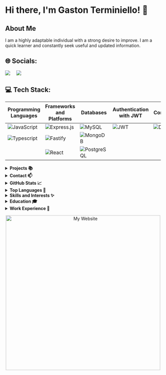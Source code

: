 # Hi there, I'm Gaston Terminiello! 👋

## About Me
I am a highly adaptable individual with a strong desire to improve. I am a quick learner and constantly seek useful and updated information.

## 🌐 Socials:
[<img class="icon" src="https://img.icons8.com/color/48/000000/linkedin.png"/>](https://www.linkedin.com/in/gaston-terminiello/)
&nbsp;&nbsp;&nbsp;
[<img class="icon" src="https://img.icons8.com/color/48/000000/discord-logo.png"/>](https://discord.gg/8RHtTj5V)

## 💻 Tech Stack:

| **Programming Languages**   | **Frameworks and Platforms** | **Databases**         | **Authentication with JWT** | **Containers** | **Server-Side Language**   |
|-----------------------------|------------------------------|-----------------------|------------------------------|----------------|----------------------------|
| ![JavaScript](https://img.shields.io/badge/javascript-%23323330.svg?style=for-the-badge&logo=javascript&logoColor=%23F7DF1E)   | ![Express.js](https://img.shields.io/badge/express.js-%23404d59.svg?style=for-the-badge&logo=express&logoColor=%2361DAFB) | ![MySQL](https://img.shields.io/badge/mysql-%2300f.svg?style=for-the-badge&logo=mysql&logoColor=white)   | ![JWT](https://img.shields.io/badge/JSON%20Web%20Tokens-JWT-%232496ED?style=for-the-badge)   | ![Docker](https://img.shields.io/badge/docker-%232496ED.svg?style=for-the-badge&logo=docker&logoColor=white) | ![Node.js](https://img.shields.io/badge/node.js-6DA55F?style=for-the-badge&logo=node.js&logoColor=white)   |
| ![Typescript](https://img.shields.io/badge/TYPESCRIPT-99ccff?style=for-the-badge&logo=typescript)   | ![Fastify](https://img.shields.io/badge/Fastify-ca4d30?style=for-the-badge&logo=fastify)  | ![MongoDB](https://img.shields.io/badge/MongoDB-grey?style=for-the-badge&logo=mongodb)   |                              |                |                            |
|                             | ![React](https://img.shields.io/badge/react-%2320232a.svg?style=for-the-badge&logo=react&logoColor=%2361DAFB)   | ![PostgreSQL](https://img.shields.io/badge/PostgreSQL-336791?style=for-the-badge&logo=postgresql&logoColor=white)   |                              |                |                            |


<details>
<summary><strong>Projects 📚</strong></summary>

- **Project 1:** [Project Title](https://github.com/Gastonnter/My-Home-Page) - Short description of the project.
- **Project 2:** [Project Title](https://github.com/Gastonnter/mejorVendelo) - Short description of the project.
- **Project 3:** [Project Title](https://github.com/ExperionSolution/ecommerce-node) - Short description of the project.
<!-- Add more projects as needed -->

</details>

<details>
<summary><strong>Contact 📫</strong></summary>

- Email: terminiello.gastonnahue@gmail.com
- Phone: +54-2215414540

</details>

<details>
<summary><strong>GitHub Stats 📈</strong></summary>

![Your GitHub Stats](https://github-readme-stats.vercel.app/api?username=Gastonnter&show_icons=true&theme=radical)

</details>

<details>
<summary><strong>Top Languages 🌟</strong></summary>

![Top Languages](https://github-readme-stats.vercel.app/api/top-langs/?username=Gastonnter&layout=compact&theme=radical)

</details>
<details>
<summary><strong>Skills and Interests ✨</strong></summary>

- Skill 1
- Skill 2
- Skill 3

<!-- Add more skills and interests as needed -->

</details>

<details>
<summary><strong>Education 🎓</strong></summary>

- Web Developer, Digital House,

</details>

<details>
<summary><strong>Work Experience 💼</strong></summary>

- Backend Developer , Ministerio de Justicia , Direccion de Desarrollo de Software-April 10th
  - performing tasks in the backend area.

- Full Stack Developer , MejorVendelo, eccomerce
  - layout and design of the website.


</details>

<p align="center">
  <a href="https://gastonterminiello.vercel.app/" target="_blank">
    <img src="https://i.imgur.com/YfC1exZ.png" alt="My Website" width="500">
  </a>
</p>
